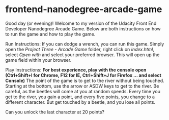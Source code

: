 frontend-nanodegree-arcade-game
===============================

Good day (or evening)! Welcome to my version of the Udacity Front End Developer Nanodegree Arcade Game.
Below are both instructions on how to run the game and how to play the game.

Run Instructions:
If you can dodge a wrench, you can run this game. Simply open the *Project Three - Arcade Game* folder, right click on *index.html*, select *Open with* and select your preferred browser. This will open up the game field within your browser.

Play Instructions:
**For best experience, play with the console open (Ctrl+Shift+I for Chrome, F12 for IE, Ctrl+Shift+J for Firefox ... and select Console)**
The point of the game is to get to the river without being touched.
Starting at the bottom, use the arrow or ASDW keys to get to the river. Be careful, as the beetles will come at you at random speeds.
Every time you get to the river, you gain a point, and every five points, you change to a different character. But get touched by a beetle, and you lose all points.

Can you unlock the last character at 20 points?